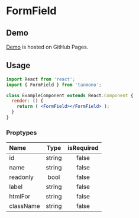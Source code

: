 # FormField

## Demo

[Demo](https://rike422.github.io/tanmono/?selectedKind=FormField) is hosted on GitHub Pages.

## Usage

```jsx
import React from 'react';
import { FormField } from 'tanmono';

class ExampleComponent extends React.Component {
  render: () {
    return ( <FormField></FormField> );
  }
}
```

### Proptypes

| Name | Type | isRequired |
|:----------|:--------:|:--------:|
| id | string | false |
| name | string | false |
| readonly | bool | false |
| label | string | false |
| htmlFor | string | false |
| className | string | false |

